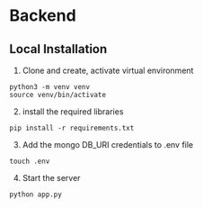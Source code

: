 # Backend
## Local Installation

1. Clone and create, activate virtual environment
```
python3 -m venv venv
source venv/bin/activate
```

2. install the required libraries
```
pip install -r requirements.txt
```

3. Add the mongo DB_URI credentials to .env file
```
touch .env
```

4. Start the server
```
python app.py
```